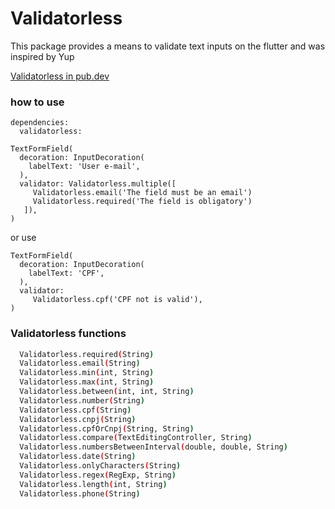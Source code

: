 # Validatorless

This package provides a means to validate text inputs on the flutter and was inspired by Yup

[Validatorless in pub.dev](https://pub.dev/packages/validatorless)

### how to use

```
dependencies:
  validatorless:
```

```
TextFormField(
  decoration: InputDecoration(
    labelText: 'User e-mail',
  ),
  validator: Validatorless.multiple([
     Validatorless.email('The field must be an email')
     Validatorless.required('The field is obligatory')
   ]),
)
```

or use

```
TextFormField(
  decoration: InputDecoration(
    labelText: 'CPF',
  ),
  validator:
     Validatorless.cpf('CPF not is valid'),
)
```

### Validatorless functions

```sh
  Validatorless.required(String)
  Validatorless.email(String)
  Validatorless.min(int, String)
  Validatorless.max(int, String)
  Validatorless.between(int, int, String)
  Validatorless.number(String)
  Validatorless.cpf(String)
  Validatorless.cnpj(String)
  Validatorless.cpfOrCnpj(String, String)
  Validatorless.compare(TextEditingController, String)
  Validatorless.numbersBetweenInterval(double, double, String)
  Validatorless.date(String)
  Validatorless.onlyCharacters(String)
  Validatorless.regex(RegExp, String)
  Validatorless.length(int, String)
  Validatorless.phone(String)
```
